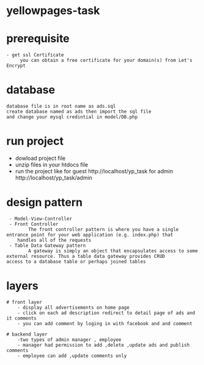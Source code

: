 # yellowpages-task

# prerequisite
	- get ssl Certificate 
		 you can obtain a free certificate for your domain(s) from Let's Encrypt
		 
# database 
	database file is in root name as ads.sql
	create database named as ads then import the sql file 
	and change your mysql credintial in model/DB.php
	
# run project 
 - dowload project file 
 - unzip files in your htdocs file 
 - run the project like for guest http://localhost/yp_task
   for admin  http://localhost/yp_task/admin
 # design pattern 
     - Model-View-Controller
     - Front Controller
     		The front controller pattern is where you have a single entrance point for your web application (e.g. index.php) that 
		handles all of the requests
     - Table Data Gateway pattern
     		A gateway is simply an object that encapsulates access to some external resource. Thus a table data gateway provides CRUD                 access to a database table or perhaps joined tables
 # layers
 	# front layer
		- display all advertisements on home page 
		- click on each ad description redirect to detail page of ads and it comments
		- you can add comment by loging in with facebook and and comment
		
	# backend layer
		-two types of admin manager , employee
		- manager had permission to add ,delete ,update ads and publish comments 
		- employee can add ,update comments only
		

	

